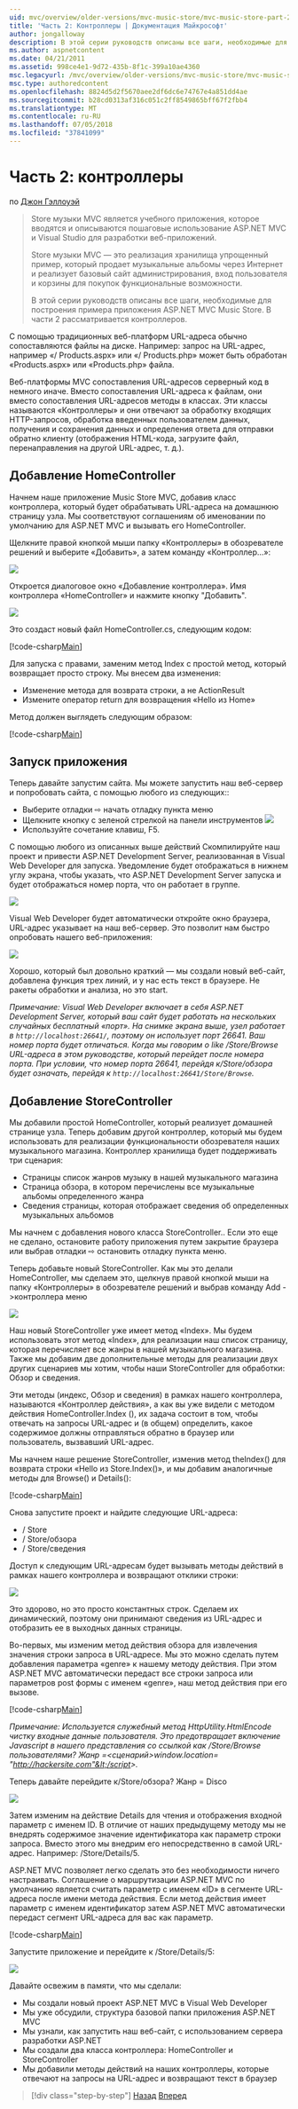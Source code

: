 ```yaml
---
uid: mvc/overview/older-versions/mvc-music-store/mvc-music-store-part-2
title: 'Часть 2: Контроллеры | Документация Майкрософт'
author: jongalloway
description: В этой серии руководств описаны все шаги, необходимые для построения примера приложения ASP.NET MVC Music Store. В части 2 рассматривается контроллеров.
ms.author: aspnetcontent
ms.date: 04/21/2011
ms.assetid: 998ce4e1-9d72-435b-8f1c-399a10ae4360
msc.legacyurl: /mvc/overview/older-versions/mvc-music-store/mvc-music-store-part-2
msc.type: authoredcontent
ms.openlocfilehash: 8824d5d2f5670aee2df6dc6e74767e4a851dd4ae
ms.sourcegitcommit: b28cd0313af316c051c2ff8549865bff67f2fbb4
ms.translationtype: MT
ms.contentlocale: ru-RU
ms.lasthandoff: 07/05/2018
ms.locfileid: "37841099"
---
```

<a name="part-2-controllers"></a>Часть 2: контроллеры
====================
по [Джон Гэллоуэй](https://github.com/jongalloway)

> Store музыки MVC является учебного приложения, которое вводятся и описываются пошаговые использование ASP.NET MVC и Visual Studio для разработки веб-приложений.  
>   
> Store музыки MVC — это реализация хранилища упрощенный пример, который продает музыкальные альбомы через Интернет и реализует базовый сайт администрирования, вход пользователя и корзины для покупок функциональные возможности.  
>   
> В этой серии руководств описаны все шаги, необходимые для построения примера приложения ASP.NET MVC Music Store. В части 2 рассматривается контроллеров.


С помощью традиционных веб-платформ URL-адреса обычно сопоставляются файлы на диске. Например: запрос на URL-адрес, например «/ Products.aspx» или «/ Products.php» может быть обработан «Products.aspx» или «Products.php» файла.

Веб-платформы MVC сопоставления URL-адресов серверный код в немного иначе. Вместо сопоставления URL-адреса к файлам, они вместо сопоставления URL-адресов методы в классах. Эти классы называются «Контроллеры» и они отвечают за обработку входящих HTTP-запросов, обработка введенных пользователем данных, получения и сохранения данных и определения ответа для отправки обратно клиенту (отображения HTML-кода, загрузите файл, перенаправления на другой URL-адрес, т. д.).

## <a name="adding-a-homecontroller"></a>Добавление HomeController

Начнем наше приложение Music Store MVC, добавив класс контроллера, который будет обрабатывать URL-адреса на домашнюю страницу узла. Мы соответствуют соглашениям об именовании по умолчанию для ASP.NET MVC и вызывать его HomeController.

Щелкните правой кнопкой мыши папку «Контроллеры» в обозревателе решений и выберите «Добавить», а затем команду «Контроллер...»:

![](mvc-music-store-part-2/_static/image1.jpg)

Откроется диалоговое окно «Добавление контроллера». Имя контроллера «HomeController» и нажмите кнопку "Добавить".

![](mvc-music-store-part-2/_static/image1.png)

Это создаст новый файл HomeController.cs, следующим кодом:

[!code-csharp[Main](mvc-music-store-part-2/samples/sample1.cs)]

Для запуска с правами, заменим метод Index с простой метод, который возвращает просто строку. Мы внесем два изменения:

- Изменение метода для возврата строки, а не ActionResult
- Измените оператор return для возвращения «Hello из Home»

Метод должен выглядеть следующим образом:

[!code-csharp[Main](mvc-music-store-part-2/samples/sample2.cs)]

## <a name="running-the-application"></a>Запуск приложения

Теперь давайте запустим сайта. Мы можете запустить наш веб-сервер и попробовать сайта, с помощью любого из следующих::

- Выберите отладки ⇨ начать отладку пункта меню
- Щелкните кнопку с зеленой стрелкой на панели инструментов ![](mvc-music-store-part-2/_static/image2.jpg)
- Используйте сочетание клавиш, F5.

С помощью любого из описанных выше действий Скомпилируйте наш проект и привести ASP.NET Development Server, реализованная в Visual Web Developer для запуска. Уведомление будет отображаться в нижнем углу экрана, чтобы указать, что ASP.NET Development Server запуска и будет отображаться номер порта, что он работает в группе.

![](mvc-music-store-part-2/_static/image2.png)

Visual Web Developer будет автоматически откройте окно браузера, URL-адрес указывает на наш веб-сервер. Это позволит нам быстро опробовать нашего веб-приложения:

![](mvc-music-store-part-2/_static/image3.png)

Хорошо, который был довольно краткий — мы создали новый веб-сайт, добавлена функция трех линий, и у нас есть текст в браузере. Не ракеты обработки и анализа, но это start.

*Примечание: Visual Web Developer включает в себя ASP.NET Development Server, который ваш сайт будет работать на нескольких случайных бесплатный «порт». На снимке экрана выше, узел работает в `http://localhost:26641/`, поэтому он использует порт 26641. Ваш номер порта будет отличаться. Когда мы говорим о like /Store/Browse URL-адреса в этом руководстве, который перейдет после номера порта. При условии, что номер порта 26641, перейдя к/Store/обзора будет означать, перейдя к `http://localhost:26641/Store/Browse`.*

## <a name="adding-a-storecontroller"></a>Добавление StoreController

Мы добавили простой HomeController, который реализует домашней странице узла. Теперь добавим другой контроллер, который мы будем использовать для реализации функциональности обозревателя наших музыкального магазина. Контроллер хранилища будет поддерживать три сценария:

- Страницы список жанров музыку в нашей музыкального магазина
- Страница обзора, в котором перечислены все музыкальные альбомы определенного жанра
- Сведения страницы, которая отображает сведения об определенных музыкальных альбомов

Мы начнем с добавления нового класса StoreController.. Если это еще не сделано, остановите работу приложения путем закрытие браузера или выбрав отладки ⇨ остановить отладку пункта меню.

Теперь добавьте новый StoreController. Как мы это делали HomeController, мы сделаем это, щелкнув правой кнопкой мыши на папку «Контроллеры» в обозревателе решений и выбрав команду Add -&gt;контроллера меню

![](mvc-music-store-part-2/_static/image4.png)

Наш новый StoreController уже имеет метод «Index». Мы будем использовать этот метод «Index», для реализации наш список страницу, которая перечисляет все жанры в нашей музыкального магазина. Также мы добавим две дополнительные методы для реализации двух других сценариев мы хотим, чтобы наши StoreController для обработки: Обзор и сведения.

Эти методы (индекс, Обзор и сведения) в рамках нашего контроллера, называются «Контроллер действия», а как вы уже видели с методом действия HomeController.Index (), их задача состоит в том, чтобы отвечать на запросы URL-адрес и (в общем) определить, какое содержимое должны отправляться обратно в браузер или пользователь, вызвавший URL-адрес.

Мы начнем наше решение StoreController, изменив метод theIndex() для возврата строки «Hello из Store.Index()», и мы добавим аналогичные методы для Browse() и Details():

[!code-csharp[Main](mvc-music-store-part-2/samples/sample3.cs)]

Снова запустите проект и найдите следующие URL-адреса:

- / Store
- / Store/обзора
- / Store/сведения

Доступ к следующим URL-адресам будет вызывать методы действий в рамках нашего контроллера и возвращают отклики строки:

![](mvc-music-store-part-2/_static/image5.png)

Это здорово, но это просто константных строк. Сделаем их динамический, поэтому они принимают сведения из URL-адрес и отобразить ее в выходных данных страницы.

Во-первых, мы изменим метод действия обзора для извлечения значения строки запроса в URL-адресе. Мы это можно сделать путем добавления параметра «genre» к нашему методу действия. При этом ASP.NET MVC автоматически передаст все строки запроса или параметров post формы с именем «genre», наш метод действия при его вызове.

[!code-csharp[Main](mvc-music-store-part-2/samples/sample4.cs)]

*Примечание: Используется служебный метод HttpUtility.HtmlEncode чистку входные данные пользователя. Это предотвращает включение Javascript в нашего представления со ссылкой как /Store/Browse пользователями? Жанр =&lt;сценарий&gt;window.location= "http://hackersite.com"&lt;/script&gt;.*

Теперь давайте перейдите к/Store/обзора? Жанр = Disco

![](mvc-music-store-part-2/_static/image6.png)

Затем изменим на действие Details для чтения и отображения входной параметр с именем ID. В отличие от наших предыдущему методу мы не внедрять содержимое значение идентификатора как параметр строки запроса. Вместо этого мы внедрим его непосредственно в самой URL-адрес. Например: /Store/Details/5.

ASP.NET MVC позволяет легко сделать это без необходимости ничего настраивать. Соглашение о маршрутизации ASP.NET MVC по умолчанию является считать параметр с именем «ID» в сегменте URL-адреса после имени метода действия. Если метод действия имеет параметр с именем идентификатор затем ASP.NET MVC автоматически передаст сегмент URL-адреса для вас как параметр.

[!code-csharp[Main](mvc-music-store-part-2/samples/sample5.cs)]

Запустите приложение и перейдите к /Store/Details/5:

![](mvc-music-store-part-2/_static/image7.png)

Давайте освежим в памяти, что мы сделали:

- Мы создали новый проект ASP.NET MVC в Visual Web Developer
- Мы уже обсудили, структура базовой папки приложения ASP.NET MVC
- Мы узнали, как запустить наш веб-сайт, с использованием сервера разработки ASP.NET
- Мы создали два класса контроллера: HomeController и StoreController
- Мы добавили методы действий на наших контроллеры, которые отвечают на запросы на URL-адрес и возвращают текст в браузер


> [!div class="step-by-step"]
> [Назад](mvc-music-store-part-1.md)
> [Вперед](mvc-music-store-part-3.md)
